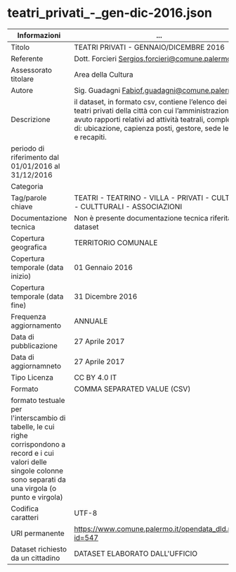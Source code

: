 # teatri_privati_-_gen-dic-2016.json
| Informazioni | ... |
| --- | --- |
| Titolo | TEATRI PRIVATI - GENNAIO/DICEMBRE 2016 |
| Referente | Dott. Forcieri Sergios.forcieri@comune.palermo.it |
| Assessorato titolare | Area della Cultura |
| Autore | Sig. Guadagni Fabiof.guadagni@comune.palermo.it |
| Descrizione | il dataset, in formato csv, contiene l’elenco dei teatri privati della città con cui l’amministrazione ha avuto rapporti relativi ad attività teatrali, completo di: ubicazione, capienza posti, gestore, sede legale e recapiti. 
periodo di riferimento dal 01/01/2016 al 31/12/2016 |
| Categoria | |
| Tag/parole chiave | TEATRI - TEATRINO - VILLA - PRIVATI - CULTURA - CULTTURALI - ASSOCIAZIONI |
| Documentazione tecnica | Non è presente documentazione tecnica riferita al dataset |
| Copertura geografica | TERRITORIO COMUNALE |
| Copertura temporale (data inizio) | 01 Gennaio 2016 |
| Copertura temporale (data fine) | 31 Dicembre 2016 |
| Frequenza aggiornamento | ANNUALE |
| Data di pubblicazione | 27 Aprile 2017 |
| Data di aggiornamneto | 27 Aprile 2017 |
| Tipo Licenza | CC BY 4.0 IT |
| Formato | COMMA SEPARATED VALUE (CSV) 
formato testuale per l'interscambio di tabelle, le cui righe corrispondono a record e i cui valori delle singole colonne sono separati da una virgola (o punto e virgola) |
| Codifica caratteri | UTF-8 |
| URI permanente | https://www.comune.palermo.it/opendata_dld.php?id=547 |
| Dataset richiesto da un cittadino | DATASET ELABORATO DALL'UFFICIO |
